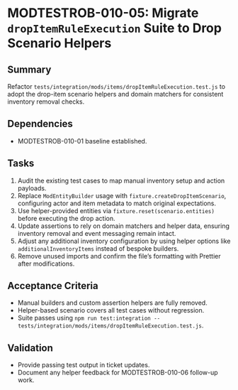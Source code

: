 # MODTESTROB-010-05: Migrate `dropItemRuleExecution` Suite to Drop Scenario Helpers

## Summary
Refactor `tests/integration/mods/items/dropItemRuleExecution.test.js` to adopt the drop-item scenario helpers and domain matchers for consistent inventory removal checks.

## Dependencies
- MODTESTROB-010-01 baseline established.

## Tasks
1. Audit the existing test cases to map manual inventory setup and action payloads.
2. Replace `ModEntityBuilder` usage with `fixture.createDropItemScenario`, configuring actor and item metadata to match original expectations.
3. Use helper-provided entities via `fixture.reset(scenario.entities)` before executing the drop action.
4. Update assertions to rely on domain matchers and helper data, ensuring inventory removal and event messaging remain intact.
5. Adjust any additional inventory configuration by using helper options like `additionalInventoryItems` instead of bespoke builders.
6. Remove unused imports and confirm the file’s formatting with Prettier after modifications.

## Acceptance Criteria
- Manual builders and custom assertion helpers are fully removed.
- Helper-based scenario covers all test cases without regression.
- Suite passes using `npm run test:integration -- tests/integration/mods/items/dropItemRuleExecution.test.js`.

## Validation
- Provide passing test output in ticket updates.
- Document any helper feedback for MODTESTROB-010-06 follow-up work.
